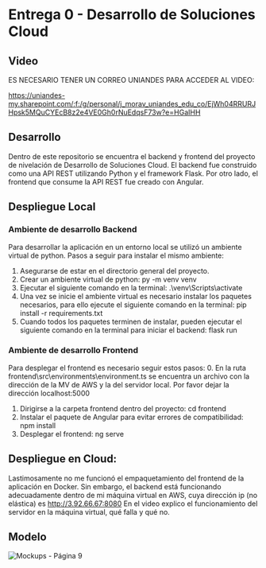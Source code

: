 # Entrega 0 - Desarrollo de Soluciones Cloud

## Video
ES NECESARIO TENER UN CORREO UNIANDES PARA ACCEDER AL VIDEO:

https://uniandes-my.sharepoint.com/:f:/g/personal/j_morav_uniandes_edu_co/EjWh04RRURJHpsk5MQuCYEcB8z2e4VE0Gh0rNuEdqsF73w?e=HGaIHH 

## Desarrollo
Dentro de este repositorio se encuentra el backend y frontend del proyecto de nivelación de Desarrollo de Soluciones Cloud.
El backend fue construido como una API REST utilizando Python y el framework Flask.
Por otro lado, el frontend que consume la API REST fue creado con Angular.

## Despliegue Local
### Ambiente de desarrollo Backend
Para desarrollar la aplicación en un entorno local se utilizó un ambiente virtual de python.
Pasos a seguir para instalar el mismo ambiente:
1. Asegurarse de estar en el directorio general del proyecto.
2. Crear un ambiente virtual de python: py -m venv venv
3. Ejecutar el siguiente comando en la terminal: .\venv\Scripts\activate
4. Una vez se inicie el ambiente virtual es necesario instalar los paquetes necesarios, para ello ejecute el siguiente comando en la terminal: pip install -r requirements.txt
5. Cuando todos los paquetes terminen de instalar, pueden ejecutar el siguiente comando en la terminal para iniciar el backend: flask run

### Ambiente de desarrollo Frontend
Para desplegar el frontend es necesario seguir estos pasos:
0. En la ruta frontend\src\environments\environment.ts se encuentra un archivo con la dirección de la MV de AWS y la del servidor local. Por favor dejar la dirección localhost:5000
1. Dirigirse a la carpeta frontend dentro del proyecto: cd frontend
2. Instalar el paquete de Angular para evitar errores de compatibilidad: npm install
3. Desplegar el frontend: ng serve

## Despliegue en Cloud:
Lastimosamente no me funcionó el empaquetamiento del frontend de la aplicación en Docker. Sin embargo, el backend está funcionando adecuadamente dentro de mi máquina virtual en AWS, cuya dirección ip (no elástica) es http://3.92.66.67:8080
En el video explico el funcionamiento del servidor en la máquina virtual, qué falla y qué no.

## Modelo
![Mockups - Página 9](https://github.com/julian27m/Cloud-Entrega0/assets/69479452/4b24bcd8-ca5d-4625-8a1d-c5d047e6ef81)
